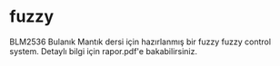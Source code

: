 # fuzzy

BLM2536 Bulanık Mantık dersi için hazırlanmış bir fuzzy fuzzy control system. Detaylı bilgi için rapor.pdf'e bakabilirsiniz.
